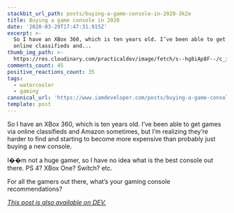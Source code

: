 ```yaml
---
stackbit_url_path: posts/buying-a-game-console-in-2020-3k2e
title: Buying a game console in 2020
date: '2020-03-29T17:47:31.915Z'
excerpt: >-
  So I have an XBox 360, which is ten years old. I’ve been able to get games via
  online classifieds and...
thumb_img_path: >-
  https://res.cloudinary.com/practicaldev/image/fetch/s--hg8iAp8F--/c_imagga_scale,f_auto,fl_progressive,h_420,q_auto,w_1000/https://dev-to-uploads.s3.amazonaws.com/i/0mtm7xhbgr6efe68gepp.jpeg
comments_count: 45
positive_reactions_count: 35
tags:
  - watercooler
  - gaming
canonical_url: 'https://www.iamdeveloper.com/posts/buying-a-game-console-in-2020-3k2e/'
template: post
---
```

So I have an XBox 360, which is ten years old. I’ve been able to get games via online classifieds and Amazon sometimes, but I’m realizing they’re harder to find and starting to become more expensive than probably just buying a new console.

I��m not a huge gamer, so I have no idea what is the best console out there. PS 4? XBox One? Switch? etc.

For all the gamers out there, what’s your gaming console recommendations?

*[This post is also available on DEV.](https://dev.to/nickytonline/buying-a-game-console-in-2020-3k2e)*


<script>
const parent = document.getElementsByTagName('head')[0];
const script = document.createElement('script');
script.type = 'text/javascript';
script.src = 'https://cdnjs.cloudflare.com/ajax/libs/iframe-resizer/4.1.1/iframeResizer.min.js';
script.charset = 'utf-8';
script.onload = function() {
    window.iFrameResize({}, '.liquidTag');
};
parent.appendChild(script);
</script>    
